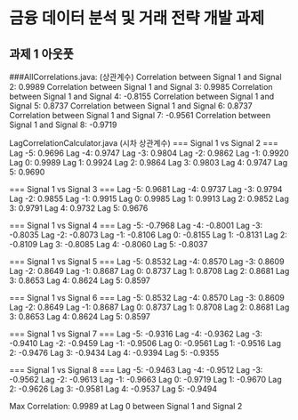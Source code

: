 # 금융 데이터 분석 및 거래 전략 개발 과제

## 과제 1 아웃풋
###AllCorrelations.java: (상관계수)
Correlation between Signal 1 and Signal 2: 0.9989
Correlation between Signal 1 and Signal 3: 0.9985
Correlation between Signal 1 and Signal 4: -0.8155
Correlation between Signal 1 and Signal 5: 0.8737
Correlation between Signal 1 and Signal 6: 0.8737
Correlation between Signal 1 and Signal 7: -0.9561
Correlation between Signal 1 and Signal 8: -0.9719

LagCorrelationCalculator.java (시차 상관계수)
=== Signal 1 vs Signal 2 ===
Lag -5: 0.9696
Lag -4: 0.9747
Lag -3: 0.9804
Lag -2: 0.9862
Lag -1: 0.9920
Lag  0: 0.9989
Lag  1: 0.9924
Lag  2: 0.9864
Lag  3: 0.9803
Lag  4: 0.9747
Lag  5: 0.9690

=== Signal 1 vs Signal 3 ===
Lag -5: 0.9681
Lag -4: 0.9737
Lag -3: 0.9794
Lag -2: 0.9855
Lag -1: 0.9915
Lag  0: 0.9985
Lag  1: 0.9913
Lag  2: 0.9852
Lag  3: 0.9791
Lag  4: 0.9732
Lag  5: 0.9676

=== Signal 1 vs Signal 4 ===
Lag -5: -0.7968
Lag -4: -0.8001
Lag -3: -0.8035
Lag -2: -0.8073
Lag -1: -0.8106
Lag  0: -0.8155
Lag  1: -0.8131
Lag  2: -0.8109
Lag  3: -0.8085
Lag  4: -0.8060
Lag  5: -0.8037

=== Signal 1 vs Signal 5 ===
Lag -5: 0.8532
Lag -4: 0.8570
Lag -3: 0.8609
Lag -2: 0.8649
Lag -1: 0.8687
Lag  0: 0.8737
Lag  1: 0.8708
Lag  2: 0.8681
Lag  3: 0.8653
Lag  4: 0.8624
Lag  5: 0.8597

=== Signal 1 vs Signal 6 ===
Lag -5: 0.8532
Lag -4: 0.8570
Lag -3: 0.8609
Lag -2: 0.8649
Lag -1: 0.8687
Lag  0: 0.8737
Lag  1: 0.8708
Lag  2: 0.8681
Lag  3: 0.8653
Lag  4: 0.8624
Lag  5: 0.8597

=== Signal 1 vs Signal 7 ===
Lag -5: -0.9316
Lag -4: -0.9362
Lag -3: -0.9410
Lag -2: -0.9459
Lag -1: -0.9506
Lag  0: -0.9561
Lag  1: -0.9516
Lag  2: -0.9476
Lag  3: -0.9434
Lag  4: -0.9394
Lag  5: -0.9355

=== Signal 1 vs Signal 8 ===
Lag -5: -0.9463
Lag -4: -0.9512
Lag -3: -0.9562
Lag -2: -0.9613
Lag -1: -0.9663
Lag  0: -0.9719
Lag  1: -0.9670
Lag  2: -0.9626
Lag  3: -0.9581
Lag  4: -0.9537
Lag  5: -0.9494

Max Correlation: 0.9989 at Lag 0 between Signal 1 and Signal 2
